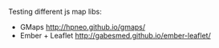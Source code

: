 Testing different js map libs:

- GMaps           http://hpneo.github.io/gmaps/
- Ember + Leaflet http://gabesmed.github.io/ember-leaflet/